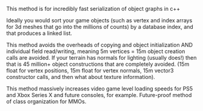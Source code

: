 This method is for incredibly fast serialization of object graphs in c++

Ideally you would sort your game objects (such as vertex and index arrays for 3d meshes that go into the millions of counts) by a database index, and that produces a linked list.

This method avoids the overheads of copying and object initialization AND individual field read/writing, meaning 5m vertices = 15m object creation calls are avoided. If your terrain has normals for lighting (usually does!) then that is 45 million+ object constructions that are completely avoided. (15m float for vertex positions, 15m float for vertex normals, 15m vector3 constructor calls, and then what about texture information).

This method massively increases video game level loading speeds for PS5 and Xbox Series X and future consoles, for example. Future-proof method of class organization for MMOs.
